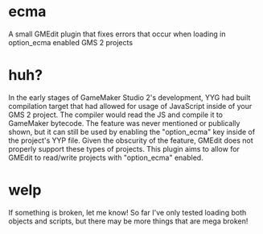 # ecma
A small GMEdit plugin that fixes errors that occur when loading in option_ecma enabled GMS 2 projects

# huh?
In the early stages of GameMaker Studio 2's development, YYG had built compilation target that had allowed for usage of JavaScript inside of your GMS 2 project. The compiler would read the JS and compile it to GameMaker bytecode. The feature was never mentioned or publically shown, but it can still be used by enabling the "option_ecma" key inside of the project's YYP file. Given the obscurity of the feature, GMEdit does not properly support these types of projects. This plugin aims to allow for GMEdit to read/write projects with "option_ecma" enabled.

# welp
If something is broken, let me know! So far I've only tested loading both objects and scripts, but there may be more things that are mega broken!
